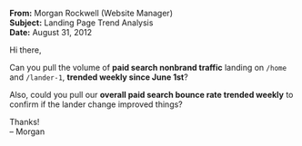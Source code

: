 **From:** Morgan Rockwell (Website Manager)  
**Subject:** Landing Page Trend Analysis  
**Date:** August 31, 2012  

Hi there,

Can you pull the volume of **paid search nonbrand traffic** landing on `/home` and `/lander-1`, **trended weekly since June 1st**?

Also, could you pull our **overall paid search bounce rate trended weekly** to confirm if the lander change improved things?

Thanks!  
– Morgan
